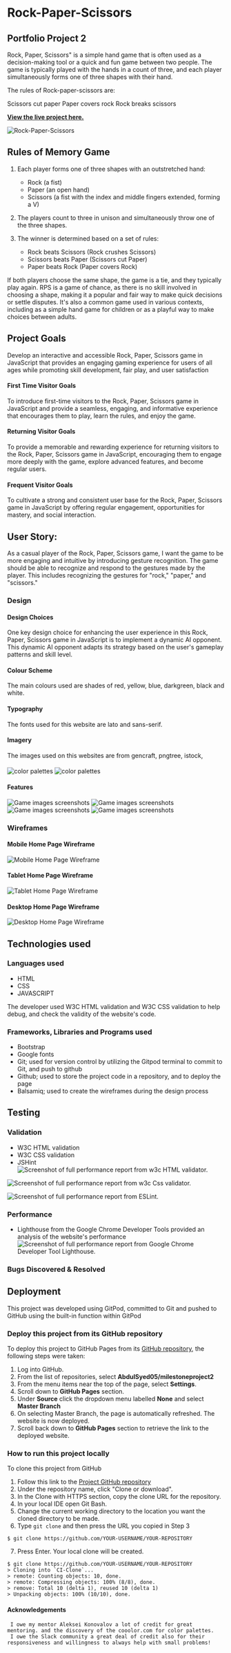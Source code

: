 # Rock-Paper-Scissors

## Portfolio Project 2

Rock, Paper, Scissors" is a simple hand game that is often used as a decision-making tool or a quick and fun game between two people. The game is typically played with the hands in a count of three, and each player simultaneously forms one of three shapes with their hand.

The rules of Rock-paper-scissors are:

Scissors cut paper
Paper covers rock
Rock breaks scissors

**[View the live project here.](https://abdulsyed05.github.io/Rock-Paper-Scissors/)**

![Rock-Paper-Scissors](assets/images/resposive.png)


## Rules of Memory Game

1. Each player forms one of three shapes with an outstretched hand:
   - Rock (a fist)
   - Paper (an open hand)
   - Scissors (a fist with the index and middle fingers extended, forming a V)

2. The players count to three in unison and simultaneously throw one of the three shapes.

3. The winner is determined based on a set of rules:
   - Rock beats Scissors (Rock crushes Scissors)
   - Scissors beats Paper (Scissors cut Paper)
   - Paper beats Rock (Paper covers Rock)

If both players choose the same shape, the game is a tie, and they typically play again. RPS is a game of chance, as there is no skill involved in choosing a shape, making it a popular and fair way to make quick decisions or settle disputes. It's also a common game used in various contexts, including as a simple hand game for children or as a playful way to make choices between adults.



## Project Goals

Develop an interactive and accessible Rock, Paper, Scissors game in JavaScript that provides an engaging gaming experience for users of all ages while promoting skill development, fair play, and user satisfaction

#### First Time Visitor Goals
To introduce first-time visitors to the Rock, Paper, Scissors game in JavaScript and provide a seamless, engaging, and informative experience that encourages them to play, learn the rules, and enjoy the game.

#### Returning Visitor Goals
To provide a memorable and rewarding experience for returning visitors to the Rock, Paper, Scissors game in JavaScript, encouraging them to engage more deeply with the game, explore advanced features, and become regular users.

#### Frequent Visitor Goals
To cultivate a strong and consistent user base for the Rock, Paper, Scissors game in JavaScript by offering regular engagement, opportunities for mastery, and social interaction.

## User Story:
As a casual player of the Rock, Paper, Scissors game, I want the game to be more engaging and intuitive by introducing gesture recognition. The game should be able to recognize and respond to the gestures made by the player. This includes recognizing the gestures for "rock," "paper," and "scissors."

### Design

#### Design Choices
One key design choice for enhancing the user experience in this Rock, Paper, Scissors game in JavaScript is to implement a dynamic AI opponent. This dynamic AI opponent adapts its strategy based on the user's gameplay patterns and skill level.

#### Colour Scheme
The main colours used are shades of red, yellow, blue, darkgreen, black and white.

#### Typography
The fonts used for this website are lato and sans-serif.

#### Imagery
The images used on this websites are from gencraft, pngtree, istock,

####
![color palettes](assets/images/color-palet.png)
![color palettes](assets/images/color-palett.png)

#### Features
![Game images screenshots](assets/images/rock-paper-scissors.png)
![Game images screenshots](assets/images/game-image1.png)
![Game images screenshots](assets/images/game-image2.png)
![Game images screenshots](assets/images/game-image3.png)


### Wireframes

#### Mobile Home Page Wireframe
![Mobile Home Page Wireframe](assets/images/mobile-wireframe.png)

#### Tablet Home Page Wireframe
![Tablet Home Page Wireframe](assets/images/tablet-wireframe.png)

#### Desktop Home Page Wireframe
![Desktop Home Page Wireframe](assets/images/desktop-wireframe.png)

## Technologies used

### Languages used

* HTML
* CSS
* JAVASCRIPT

The developer used W3C HTML validation and W3C CSS validation to help debug, and check the validity of the website's code.


### Frameworks, Libraries and Programs used

* Bootstrap
* Google fonts 
* Git; used for version control by utilizing the Gitpod terminal to commit to Git, and push to github
* Github; used to store the project code in a repository, and to deploy the page
* Balsamiq; used to create the wireframes during the design process

## Testing

### Validation

* W3C HTML validation
* W3C CSS validation
* JSHint 
![Screenshot of full performance report from w3c HTML validator.](assets/images/w3html.png)

![Screenshot of full performance report from w3c Css validator.](assets/images/w3c.css-validator.png)

![Screenshot of full performance report from ESLint.](assets/images/eslint-report.png)

### Performance
* Lighthouse from the Google Chrome Developer Tools provided an analysis of the website's performance
![Screenshot of full performance report from Google Chrome Developer Tool Lighthouse.](assets/images/lighthouse-report.png) 


### Bugs Discovered & Resolved

## Deployment

This project was developed using GitPod, committed to Git and pushed to GitHub using the built-in function within GitPod

### Deploy this project from its GitHub repository

To deploy this project to GitHub Pages from its [GitHub repository](https://abdulsyed05.github.io/Rock-Paper-Scissors/), the following steps were taken:

1. Log into GitHub.
2. From the list of repositories, select **AbdulSyed05/milestoneproject2**
3. From the menu items near the top of the page, select **Settings**.
4. Scroll down to **GitHub Pages** section.
5. Under **Source** click the dropdown menu labelled **None** and select **Master Branch**
6. On selecting Master Branch, the page is automatically refreshed. The website is now deployed.
7. Scroll back down to **GitHub Pages** section to retrieve the link to the deployed website.

### How to run this project locally

To clone this project from GitHub

1. Follow this link to the [Project GitHub repository](https://abdulsyed05.github.io/Rock-Paper-Scissors/)
2. Under the repository name, click "Clone or download".
3. In the Clone with HTTPS section, copy the clone URL for the repository.
4. In your local IDE open Git Bash.
5. Change the current working directory to the location you want the cloned directory to be made.
6. Type ` git clone ` and then press the URL you copied in Step 3
```
$ git clone https://github.com/YOUR-USERNAME/YOUR-REPOSITORY
```
7. Press Enter. Your local clone will be created.

```
$ git clone https://github.com/YOUR-USERNAME/YOUR-REPOSITORY
> Cloning into `CI-Clone`...
> remote: Counting objects: 10, done.
> remote: Compressing objects: 100% (8/8), done.
> remove: Total 10 (delta 1), reused 10 (delta 1)
> Unpacking objects: 100% (10/10), done.
```

#### Acknowledgements

     I owe my mentor Aleksei Konovalov a lot of credit for great mentoring. and the discovery of the cooolor.com for color palettes.
     I owe the Slack community a great deal of credit also for their responsiveness and willingness to always help with small problems!



